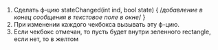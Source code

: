 1. Сделать ф-цию stateChanged(int ind, bool state) {
    /*добавление в конец сообщения в текстовое поле в окне*/
}
2. При изменении каждого чекбокса вызывать эту ф-цию.
3. Если чекбокс  отмечан, то пусть будет внутри зеленного rectangle, если нет, то в желтом